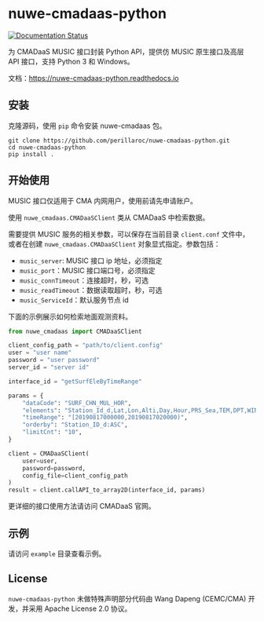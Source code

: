 # nuwe-cmadaas-python

[![Documentation Status](https://readthedocs.org/projects/nuwe-cmadaas-python/badge/?version=latest)](https://nuwe-cmadaas-python.readthedocs.io/zh_CN/latest/?badge=latest)

为 CMADaaS MUSIC 接口封装 Python API，提供仿 MUSIC 原生接口及高层 API 接口，支持 Python 3 和 Windows。

文档：https://nuwe-cmadaas-python.readthedocs.io

## 安装

克隆源码，使用 `pip` 命令安装 nuwe-cmadaas 包。

```
git clone https://github.com/perillaroc/nuwe-cmadaas-python.git
cd nuwe-cmadaas-python
pip install .
```

## 开始使用

MUSIC 接口仅适用于 CMA 内网用户，使用前请先申请账户。

使用 `nuwe_cmadaas.CMADaaSClient` 类从 CMADaaS 中检索数据。

需要提供 MUSIC 服务的相关参数，可以保存在当前目录 `client.conf` 文件中，
或者在创建 `nuwe_cmadaas.CMADaaSClient` 对象显式指定。参数包括：

- `music_server`: MUSIC 接口 ip 地址，必须指定
- `music_port`：MUSIC 接口端口号，必须指定
- `music_connTimeout`：连接超时，秒，可选
- `music_readTimeout`：数据读取超时，秒，可选
- `music_ServiceId`：默认服务节点 id

下面的示例展示如何检索地面观测资料。

```python
from nuwe_cmadaas import CMADaaSClient

client_config_path = "path/to/client.config"
user = "user name"
password = "user password"
server_id = "server id"

interface_id = "getSurfEleByTimeRange"

params = {
    "dataCode": "SURF_CHN_MUL_HOR",
    "elements": "Station_Id_d,Lat,Lon,Alti,Day,Hour,PRS_Sea,TEM,DPT,WIN_D_INST,WIN_S_INST,PRE_1h,PRE_6h,PRE_24h,PRS",
    "timeRange": "[20190817000000,20190817020000)",
    "orderby": "Station_ID_d:ASC",
    "limitCnt": "10",
}

client = CMADaaSClient(
    user=user,
    password=password,
    config_file=client_config_path
)
result = client.callAPI_to_array2D(interface_id, params)
```

更详细的接口使用方法请访问 CMADaaS 官网。

## 示例

请访问 `example` 目录查看示例。

## License

`nuwe-cmadaas-python` 未做特殊声明部分代码由 Wang Dapeng (CEMC/CMA) 开发，并采用 Apache License 2.0 协议。
